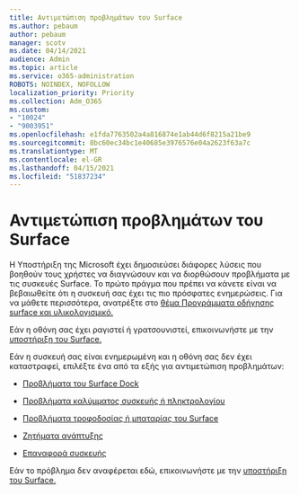 ```yaml
---
title: Αντιμετώπιση προβλημάτων του Surface
ms.author: pebaum
author: pebaum
manager: scotv
ms.date: 04/14/2021
audience: Admin
ms.topic: article
ms.service: o365-administration
ROBOTS: NOINDEX, NOFOLLOW
localization_priority: Priority
ms.collection: Adm_O365
ms.custom:
- "10024"
- "9003951"
ms.openlocfilehash: e1fda7763502a4a816874e1ab44d6f8215a21be9
ms.sourcegitcommit: 8bc60ec34bc1e40685e3976576e04a2623f63a7c
ms.translationtype: MT
ms.contentlocale: el-GR
ms.lasthandoff: 04/15/2021
ms.locfileid: "51837234"
---
```

# <a name="troubleshoot-surface"></a>Αντιμετώπιση προβλημάτων του Surface

Η Υποστήριξη της Microsoft έχει δημοσιεύσει διάφορες λύσεις που βοηθούν τους χρήστες να διαγνώσουν και να διορθώσουν προβλήματα με τις συσκευές Surface. Το πρώτο πράγμα που πρέπει να κάνετε είναι να βεβαιωθείτε ότι η συσκευή σας έχει τις πιο πρόσφατες ενημερώσεις. Για να μάθετε περισσότερα, ανατρέξτε στο [θέμα Προγράμματα οδήγησης surface και υλικολογισμικό.](https://docs.microsoft.com/surface/support-solutions-surface#surface-drivers-and-firmware)

Εάν η οθόνη σας έχει ραγιστεί ή γρατσουνιστεί, επικοινωνήστε με την [υποστήριξη του Surface.](https://docs.microsoft.com/surface/contact-surface-support?tabs=online)

Εάν η συσκευή σας είναι ενημερωμένη και η οθόνη σας δεν έχει καταστραφεί, επιλέξτε ένα από τα εξής για αντιμετώπιση προβλημάτων:
 
- [Προβλήματα του Surface Dock](https://docs.microsoft.com/surface/support-solutions-surface#surface-dock-issues)
 
- [Προβλήματα καλύμματος συσκευής ή πληκτρολογίου](https://support.microsoft.com/sbs/surface/troubleshoot-your-surface-type-cover-or-keyboard-5b7ed1a7-bedd-5164-94a7-87f8e95df3fe?)
 
- [Προβλήματα τροφοδοσίας ή μπαταρίας του Surface](https://docs.microsoft.com/surface/support-solutions-surface#surface-power-or-battery-issues)
 
- [Ζητήματα ανάπτυξης](https://docs.microsoft.com/surface/support-solutions-surface#deployment-issues)
 
- [Επαναφορά συσκευής](https://docs.microsoft.com/surface/support-solutions-surface#reset-device)

Εάν το πρόβλημα δεν αναφέρεται εδώ, επικοινωνήστε με την [υποστήριξη του Surface.](https://docs.microsoft.com/surface/contact-surface-support?tabs=online)


